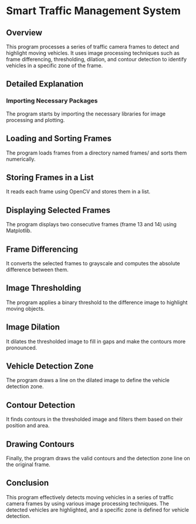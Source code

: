# Smart Traffic Management System

## Overview

This program processes a series of traffic camera frames to detect and highlight moving vehicles. It uses image processing techniques such as frame differencing, thresholding, dilation, and contour detection to identify vehicles in a specific zone of the frame.

## Detailed Explanation

### Importing Necessary Packages

The program starts by importing the necessary libraries for image processing and plotting.

## Loading and Sorting Frames

The program loads frames from a directory named frames/ and sorts them numerically.

## Storing Frames in a List

It reads each frame using OpenCV and stores them in a list.

## Displaying Selected Frames

The program displays two consecutive frames (frame 13 and 14) using Matplotlib.

## Frame Differencing

It converts the selected frames to grayscale and computes the absolute difference between them.

## Image Thresholding

The program applies a binary threshold to the difference image to highlight moving objects.

## Image Dilation

It dilates the thresholded image to fill in gaps and make the contours more pronounced.

## Vehicle Detection Zone

The program draws a line on the dilated image to define the vehicle detection zone.

## Contour Detection

It finds contours in the thresholded image and filters them based on their position and area.

## Drawing Contours

Finally, the program draws the valid contours and the detection zone line on the original frame.

## Conclusion

This program effectively detects moving vehicles in a series of traffic camera frames by using various image processing techniques. The detected vehicles are highlighted, and a specific zone is defined for vehicle detection.
